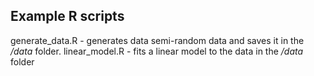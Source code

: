 ## Example R scripts
generate_data.R - generates data semi-random data and saves it in the */data* folder.
linear_model.R - fits a linear model to the data in the */data* folder
